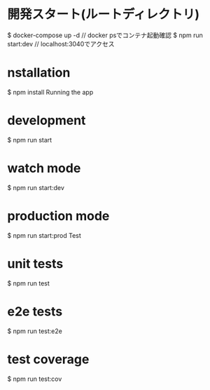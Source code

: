 # 開発スタート(ルートディレクトリ)
$ docker-compose up -d
// docker psでコンテナ起動確認
$ npm run start:dev 
// localhost:3040でアクセス


# nstallation
$ npm install
Running the app
# development
$ npm run start

# watch mode
$ npm run start:dev

# production mode
$ npm run start:prod
Test
# unit tests
$ npm run test

# e2e tests
$ npm run test:e2e

# test coverage
$ npm run test:cov
